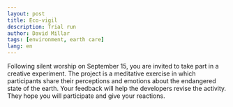 ```yaml
---
layout: post
title: Eco-vigil
description: Trial run
author: David Millar
tags: [environment, earth care]
lang: en
---
```

Following silent worship on September 15, you are invited to take part in a creative experiment. The project is a meditative exercise in which participants share their perceptions and emotions about the endangered state of the earth. Your feedback will help the developers revise the activity. They hope you will participate and give your reactions.
